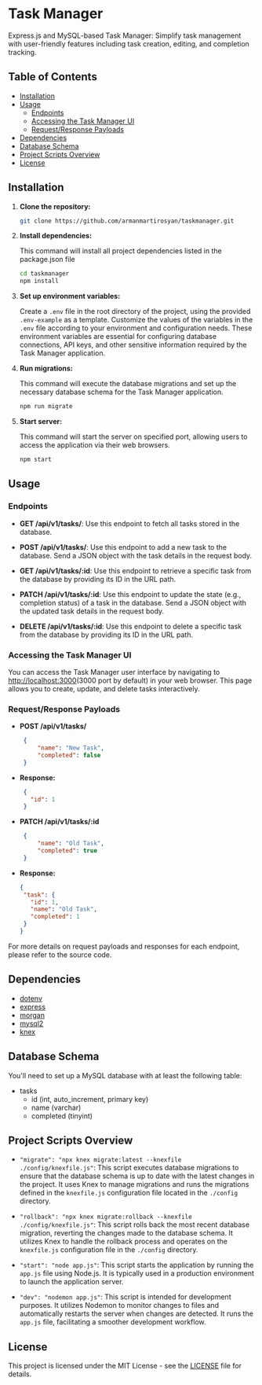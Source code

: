 # Task Manager

Express.js and MySQL-based Task Manager: Simplify task management with user-friendly features including task creation, editing, and completion tracking.

## Table of Contents

- [Installation](#installation)
- [Usage](#usage)
  - [Endpoints](#endpoints)
  - [Accessing the Task Manager UI](#accessing-the-task-manager-ui)
  - [Request/Response Payloads](#requestresponse-payloads)
- [Dependencies](#dependencies)
- [Database Schema](#database-schema)
- [Project Scripts Overview](#project-scripts-overview)
- [License](#license)

## Installation

1. **Clone the repository:**

   ```bash
   git clone https://github.com/armanmartirosyan/taskmanager.git
   ```

2. **Install dependencies:**

    This command will install all project dependencies listed in the package.json file

    ```bash
    cd taskmanager
    npm install
    ```

3. **Set up environment variables:**

   Create a `.env` file in the root directory of the project, using the provided `.env-example` as a template. Customize the values of the variables in the `.env` file according to your environment and configuration needs. These environment variables are essential for configuring database connections, API keys, and other sensitive information required by the Task Manager application.

4. **Run migrations:**

    This command will execute the database migrations and set up the necessary database schema for the Task Manager application.

    ```bash
    npm run migrate
    ```

5. **Start server:**

    This command will start the server on specified port, allowing users to access the application via their web browsers.

    ```bash
    npm start
    ```

## Usage

### Endpoints

- **GET /api/v1/tasks/**: Use this endpoint to fetch all tasks stored in the database.

- **POST /api/v1/tasks/**: Use this endpoint to add a new task to the database. Send a JSON object with the task details in the request body.

- **GET /api/v1/tasks/:id**: Use this endpoint to retrieve a specific task from the database by providing its ID in the URL path.

- **PATCH /api/v1/tasks/:id**: Use this endpoint to update the state (e.g., completion status) of a task in the database. Send a JSON object with the updated task details in the request body.

- **DELETE /api/v1/tasks/:id**: Use this endpoint to delete a specific task from the database by providing its ID in the URL path.

### Accessing the Task Manager UI

You can access the Task Manager user interface by navigating to [http://localhost:3000](http://localhost:3000)(3000 port by default) in your web browser. This page allows you to create, update, and delete tasks interactively.

### Request/Response Payloads

- **POST /api/v1/tasks/**

   ```json
    {
        "name": "New Task",
        "completed": false
    }

- **Response:**

   ```json
    {
      "id": 1
    }

- **PATCH /api/v1/tasks/:id**

   ```json
    {
        "name": "Old Task",
        "completed": true
    }

- **Response:**

   ```json
  {
    "task": {
      "id": 1,
      "name": "Old Task",
      "completed": 1
    }
  }

For more details on request payloads and responses for each endpoint, please refer to the source code.

## Dependencies

- [dotenv](https://www.npmjs.com/package/dotenv)
- [express](https://www.npmjs.com/package/express)
- [morgan](https://www.npmjs.com/package/morgan)
- [mysql2](https://www.npmjs.com/package/mysql2)
- [knex](https://www.npmjs.com/package/knex)

## Database Schema

You'll need to set up a MySQL database with at least the following table:

- tasks
  - id (int, auto_increment, primary key)
  - name (varchar)
  - completed (tinyint)

## Project Scripts Overview

- `"migrate": "npx knex migrate:latest --knexfile ./config/knexfile.js"`: This script executes database migrations to ensure that the database schema is up to date with the latest changes in the project. It uses Knex to manage migrations and runs the migrations defined in the `knexfile.js` configuration file located in the `./config` directory.

- `"rollback": "npx knex migrate:rollback --knexfile ./config/knexfile.js"`: This script rolls back the most recent database migration, reverting the changes made to the database schema. It utilizes Knex to handle the rollback process and operates on the `knexfile.js` configuration file in the `./config` directory.

- `"start": "node app.js"`: This script starts the application by running the `app.js` file using Node.js. It is typically used in a production environment to launch the application server.

- `"dev": "nodemon app.js"`: This script is intended for development purposes. It utilizes Nodemon to monitor changes to files and automatically restarts the server when changes are detected. It runs the `app.js` file, facilitating a smoother development workflow.

## License

This project is licensed under the MIT License - see the [LICENSE](LICENSE) file for details.
